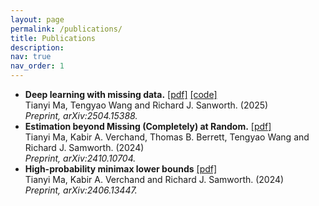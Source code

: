 ```yaml
---
layout: page
permalink: /publications/
title: Publications
description: 
nav: true
nav_order: 1
---
```


* **Deep learning with missing data.** [[pdf]](https://arxiv.org/abs/2504.15388)  [[code]](https://github.com/tianyima2000/DNN_missing_data)<br>
  Tianyi Ma, Tengyao Wang and Richard J. Sanworth. (2025)<br>
  *Preprint, arXiv:2504.15388.*
* **Estimation beyond Missing (Completely) at Random.** [[pdf]](https://arxiv.org/abs/2410.10704)<br>
  Tianyi Ma, Kabir A. Verchand, Thomas B. Berrett, Tengyao Wang and Richard J. Samworth. (2024)<br>
  *Preprint, arXiv:2410.10704.*
* **High-probability minimax lower bounds** [[pdf]](https://arxiv.org/abs/2406.13447)<br>
  Tianyi Ma, Kabir A. Verchand and Richard J. Samworth. (2024)<br>
  *Preprint, arXiv:2406.13447.*
  

